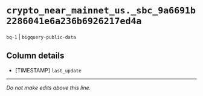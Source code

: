 # `crypto_near_mainnet_us._sbc_9a6691b2286041e6a236b6926217ed4a`
`bq-1` | `bigquery-public-data`

## Column details
* [TIMESTAMP] `last_update`

-------------------------------------------------------------------------------
*Do not make edits above this line.*

